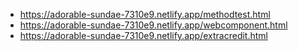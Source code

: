 - https://adorable-sundae-7310e9.netlify.app/methodtest.html
- https://adorable-sundae-7310e9.netlify.app/webcomponent.html
- https://adorable-sundae-7310e9.netlify.app/extracredit.html